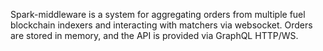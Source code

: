 Spark-middleware is a system for aggregating orders from multiple fuel blockchain indexers and interacting with matchers via websocket. 
Orders are stored in memory, and the API is provided via GraphQL HTTP/WS.
